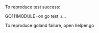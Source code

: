 To reproduce test success:

GO111MODULE=on go test ./...

To reproduce goland failure, open helper.go
